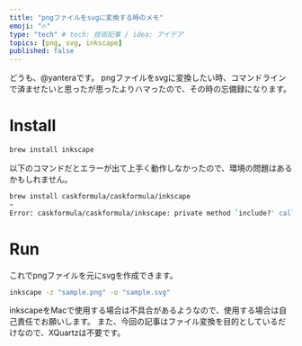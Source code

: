 ```yaml
---
title: "pngファイルをsvgに変換する時のメモ"
emoji: "🔥"
type: "tech" # tech: 技術記事 / idea: アイデア
topics: [png, svg, inkscape]
published: false
---
```

どうも、@yanteraです。
pngファイルをsvgに変換したい時、コマンドラインで済ませたいと思ったが思ったよりハマったので、その時の忘備録になります。

# Install
```bash
brew install inkscape
```

以下のコマンドだとエラーが出て上手く動作しなかったので、環境の問題はあるかもしれません。
```bash
brew install caskformula/caskformula/inkscape
~
Error: caskformula/caskformula/inkscape: private method `include?' called for #<BuildOptions:0x00007fcf28247300>
```

# Run
これでpngファイルを元にsvgを作成できます。
```bash
inkscape -z "sample.png" -o "sample.svg"
```

inkscapeをMacで使用する場合は不具合があるようなので、使用する場合は自己責任でお願いします。
また、今回の記事はファイル変換を目的としているだけなので、XQuartzは不要です。

